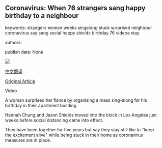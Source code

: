 ## Coronavirus: When 76 strangers sang happy birthday to a neighbour

keywords: strangers woman weeks singalong stuck surprised neighbour coronavirus say sang social happy shields birthday 76 videoa stay

authors: 

publish date: None

![](https://ichef.bbci.co.uk/news/1024/branded_news/135EB/production/_111493397_p08892wz.jpg)

[中文翻译](Coronavirus%3A%20When%2076%20strangers%20sang%20happy%20birthday%20to%20a%20neighbour_zh.md)

[Original Article](https://www.bbc.com/news/world-us-canada-52111825)

Video

A woman surprised her fiancé by organising a mass sing-along for his birthday in their apartment building.

Hannah Chung and Jason Shields moved into the block in Los Angeles just weeks before social distancing came into effect.

They have been together for five years but say they stay still like to "keep the excitement alive" while being stuck in their home as coronavirus measures are in place.